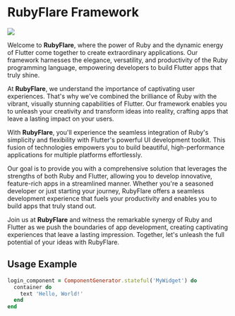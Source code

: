 # RubyFlare Framework

<img src="https://fgp.dev/static/media/RubyDevelopmentBanner.f03d18ce.jpg">

Welcome to **RubyFlare**, where the power of Ruby and the dynamic energy of Flutter come together to create extraordinary applications. Our framework harnesses the elegance, versatility, and productivity of the Ruby programming language, empowering developers to build Flutter apps that truly shine.

At **RubyFlare**, we understand the importance of captivating user experiences. That's why we've combined the brilliance of Ruby with the vibrant, visually stunning capabilities of Flutter. Our framework enables you to unleash your creativity and transform ideas into reality, crafting apps that leave a lasting impact on your users.

With **RubyFlare**, you'll experience the seamless integration of Ruby's simplicity and flexibility with Flutter's powerful UI development toolkit. This fusion of technologies empowers you to build beautiful, high-performance applications for multiple platforms effortlessly.

Our goal is to provide you with a comprehensive solution that leverages the strengths of both Ruby and Flutter, allowing you to develop innovative, feature-rich apps in a streamlined manner. Whether you're a seasoned developer or just starting your journey, RubyFlare offers a seamless development experience that fuels your productivity and enables you to build apps that truly stand out.

Join us at **RubyFlare** and witness the remarkable synergy of Ruby and Flutter as we push the boundaries of app development, creating captivating experiences that leave a lasting impression. Together, let's unleash the full potential of your ideas with RubyFlare.

## Usage Example

```ruby
login_component = ComponentGenerator.stateful('MyWidget') do
  container do
    text 'Hello, World!'
  end
end
```
